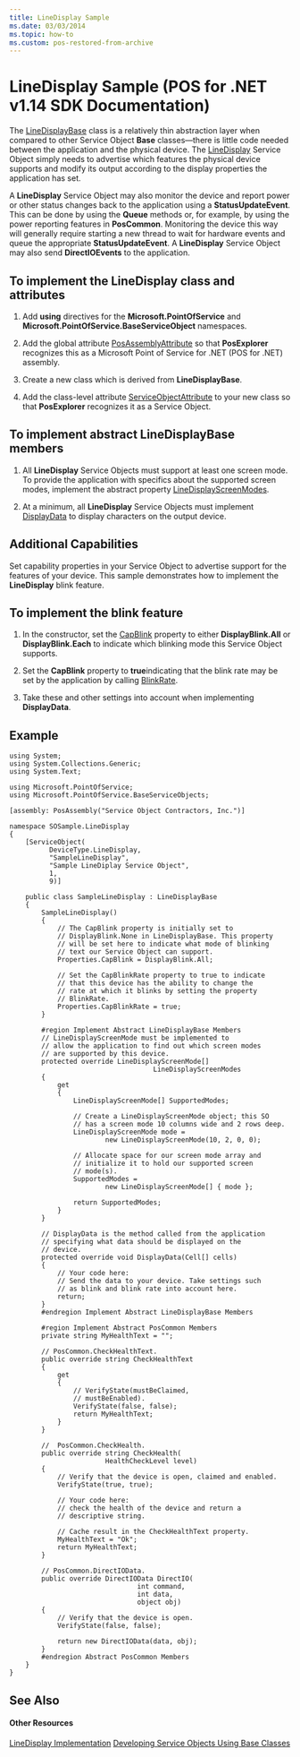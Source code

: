 ```yaml
---
title: LineDisplay Sample
ms.date: 03/03/2014
ms.topic: how-to
ms.custom: pos-restored-from-archive
---
```


# LineDisplay Sample (POS for .NET v1.14 SDK Documentation)

The [LineDisplayBase](aa460464\(v=winembedded.11\).md) class is a relatively thin abstraction layer when compared to other Service Object **Base** classes—there is little code needed between the application and the physical device. The [LineDisplay](ms884540\(v=winembedded.11\).md) Service Object simply needs to advertise which features the physical device supports and modify its output according to the display properties the application has set.

A **LineDisplay** Service Object may also monitor the device and report power or other status changes back to the application using a **StatusUpdateEvent**. This can be done by using the **Queue** methods or, for example, by using the power reporting features in **PosCommon**. Monitoring the device this way will generally require starting a new thread to wait for hardware events and queue the appropriate **StatusUpdateEvent**. A **LineDisplay** Service Object may also send **DirectIOEvents** to the application.

## To implement the LineDisplay class and attributes

1. Add **using** directives for the **Microsoft.PointOfService** and **Microsoft.PointOfService.BaseServiceObject** namespaces.

2. Add the global attribute [PosAssemblyAttribute](ms884816\(v=winembedded.11\).md) so that **PosExplorer** recognizes this as a Microsoft Point of Service for .NET (POS for .NET) assembly.

3. Create a new class which is derived from **LineDisplayBase**.

4. Add the class-level attribute [ServiceObjectAttribute](aa460884\(v=winembedded.11\).md) to your new class so that **PosExplorer** recognizes it as a Service Object.

## To implement abstract LineDisplayBase members

1. All **LineDisplay** Service Objects must support at least one screen mode. To provide the application with specifics about the supported screen modes, implement the abstract property [LineDisplayScreenModes](aa459862\(v=winembedded.11\).md).

2. At a minimum, all **LineDisplay** Service Objects must implement [DisplayData](ms834574\(v=winembedded.11\).md) to display characters on the output device.

## Additional Capabilities

Set capability properties in your Service Object to advertise support for the features of your device. This sample demonstrates how to implement the **LineDisplay** blink feature.

## To implement the blink feature

1. In the constructor, set the [CapBlink](aa459878\(v=winembedded.11\).md) property to either **DisplayBlink.All** or **DisplayBlink.Each** to indicate which blinking mode this Service Object supports.

2. Set the **CapBlink** property to **true**indicating that the blink rate may be set by the application by calling [BlinkRate](ms860629\(v=winembedded.11\).md).

3. Take these and other settings into account when implementing **DisplayData**.

## Example

    using System;
    using System.Collections.Generic;
    using System.Text;

    using Microsoft.PointOfService;
    using Microsoft.PointOfService.BaseServiceObjects;

    [assembly: PosAssembly("Service Object Contractors, Inc.")]

    namespace SOSample.LineDisplay
    {
        [ServiceObject(
              DeviceType.LineDisplay,
              "SampleLineDisplay",
              "Sample LineDiplay Service Object",
              1,
              9)]

        public class SampleLineDisplay : LineDisplayBase
        {
            SampleLineDisplay()
            {
                // The CapBlink property is initially set to
                // DisplayBlink.None in LineDisplayBase. This property
                // will be set here to indicate what mode of blinking
                // text our Service Object can support.
                Properties.CapBlink = DisplayBlink.All;

                // Set the CapBlinkRate property to true to indicate
                // that this device has the ability to change the
                // rate at which it blinks by setting the property
                // BlinkRate.
                Properties.CapBlinkRate = true;
            }

            #region Implement Abstract LineDisplayBase Members
            // LineDisplayScreenMode must be implemented to
            // allow the application to find out which screen modes
            // are supported by this device.
            protected override LineDisplayScreenMode[]
                                        LineDisplayScreenModes
            {
                get
                {
                    LineDisplayScreenMode[] SupportedModes;

                    // Create a LineDisplayScreenMode object; this SO
                    // has a screen mode 10 columns wide and 2 rows deep.
                    LineDisplayScreenMode mode =
                            new LineDisplayScreenMode(10, 2, 0, 0);

                    // Allocate space for our screen mode array and
                    // initialize it to hold our supported screen
                    // mode(s).
                    SupportedModes =
                            new LineDisplayScreenMode[] { mode };

                    return SupportedModes;
                }
            }

            // DisplayData is the method called from the application
            // specifying what data should be displayed on the
            // device.
            protected override void DisplayData(Cell[] cells)
            {
                // Your code here:
                // Send the data to your device. Take settings such
                // as blink and blink rate into account here.
                return;
            }
            #endregion Implement Abstract LineDisplayBase Members

            #region Implement Abstract PosCommon Members
            private string MyHealthText = "";

            // PosCommon.CheckHealthText.
            public override string CheckHealthText
            {
                get
                {
                    // VerifyState(mustBeClaimed,
                    // mustBeEnabled).
                    VerifyState(false, false);
                    return MyHealthText;
                }
            }

            //  PosCommon.CheckHealth.
            public override string CheckHealth(
                            HealthCheckLevel level)
            {
                // Verify that the device is open, claimed and enabled.
                VerifyState(true, true);

                // Your code here:
                // check the health of the device and return a
                // descriptive string.

                // Cache result in the CheckHealthText property.
                MyHealthText = "Ok";
                return MyHealthText;
            }

            // PosCommon.DirectIOData.
            public override DirectIOData DirectIO(
                                    int command,
                                    int data,
                                    object obj)
            {
                // Verify that the device is open.
                VerifyState(false, false);

                return new DirectIOData(data, obj);
            }
            #endregion Abstract PosCommon Members
        }
    }

## See Also

#### Other Resources

[LineDisplay Implementation](linedisplay-implementation.md)
[Developing Service Objects Using Base Classes](developing-service-objects-using-base-classes.md)

